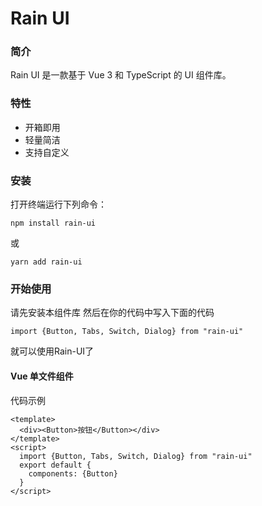 # Rain UI

### 简介

Rain UI 是一款基于 Vue 3 和 TypeScript 的 UI 组件库。

### 特性

* 开箱即用
* 轻量简洁
* 支持自定义

### 安装

打开终端运行下列命令：

```
npm install rain-ui
```

或

```
yarn add rain-ui
```

### 开始使用

请先安装本组件库 然后在你的代码中写入下面的代码

```
import {Button, Tabs, Switch, Dialog} from "rain-ui"
```

就可以使用Rain-UI了

#### Vue 单文件组件

代码示例

```
<template>
  <div><Button>按钮</Button></div>
</template>
<script>
  import {Button, Tabs, Switch, Dialog} from "rain-ui"
  export default {
    components: {Button}
  }
</script>
```
